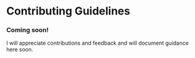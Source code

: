 # Contributing Guidelines

### Coming soon!

I will appreciate contributions and feedback and will document guidance here soon.

